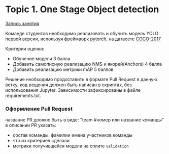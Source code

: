 # Topic 1. One Stage Object detection

[Запись занятия]()

Команде студентов необходимо реализовать и обучить модель YOLO первой версии, используя фреймворк pytorch, на датасете [COCO-2017](https://docs.voxel51.com/user_guide/dataset_zoo/index.html)

Критерии оценки:
- Обучение модели 3 балла
- Добавить самописную реализацию NMS и якорей(Anchors) 4 балла
- Добавить реализацию метрики mAP 5 баллов

Решение необходимо продоставить в формате Pull Request в данную ветку, код рещения должен быть написан в скриптах, без использования Jupyter.
Зависимости зафиксированы в файле requirements.txt.

### Оформление Pull Request
название PR доожно быть в виде: "team #номер или название команды"
в описании PR указать:
- состав команды: фамилии имена участников команды
- что из критериев сделали
- метрики получившейся модели на сплите `validation`

